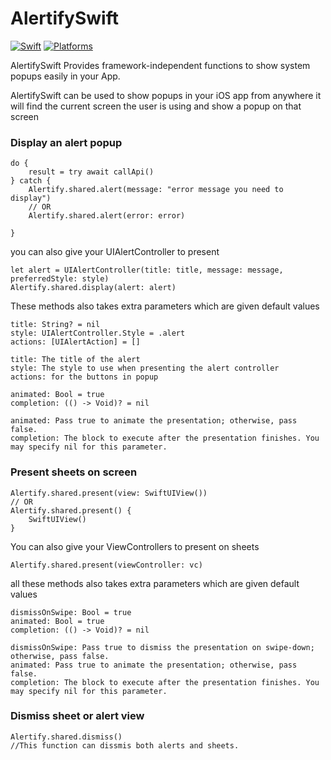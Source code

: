# AlertifySwift
[![Swift](https://img.shields.io/badge/Swift-5.5-orange?style=flat-square)](https://img.shields.io/badge/Swift-5.7_5.8_5.9-Orange?style=flat-square)
[![Platforms](https://img.shields.io/badge/Platforms-iOS_tvOS-yellowgreen?style=flat-square)](https://img.shields.io/badge/Platforms-macOS_iOS_tvOS_watchOS_vision_OS_Linux_Windows_Android-Green?style=flat-square)

AlertifySwift Provides framework-independent functions to show system popups easily in your App.

AlertifySwift can be used to show popups in your iOS app from anywhere it will find the current screen the user is using and show a popup on that screen

### Display an alert popup
```
do {
    result = try await callApi()
} catch {
    Alertify.shared.alert(message: "error message you need to display")
    // OR
    Alertify.shared.alert(error: error)
    
}
```
you can also give your UIAlertController to present
```
let alert = UIAlertController(title: title, message: message, preferredStyle: style)
Alertify.shared.display(alert: alert)
```
These methods also takes extra parameters which are given default values
```
title: String? = nil
style: UIAlertController.Style = .alert
actions: [UIAlertAction] = []

title: The title of the alert
style: The style to use when presenting the alert controller
actions: for the buttons in popup
```

```
animated: Bool = true
completion: (() -> Void)? = nil

animated: Pass true to animate the presentation; otherwise, pass false.
completion: The block to execute after the presentation finishes. You may specify nil for this parameter.
```

### Present sheets on screen
```
Alertify.shared.present(view: SwiftUIView())
// OR
Alertify.shared.present() {
    SwiftUIView()
}
```
You can also give your ViewControllers to present on sheets
```
Alertify.shared.present(viewController: vc)
```
all these methods also takes extra parameters which are given default values
```
dismissOnSwipe: Bool = true
animated: Bool = true
completion: (() -> Void)? = nil

dismissOnSwipe: Pass true to dismiss the presentation on swipe-down; otherwise, pass false.
animated: Pass true to animate the presentation; otherwise, pass false.
completion: The block to execute after the presentation finishes. You may specify nil for this parameter.
```

### Dismiss sheet or alert view 
```
Alertify.shared.dismiss()
//This function can dissmis both alerts and sheets.
```
